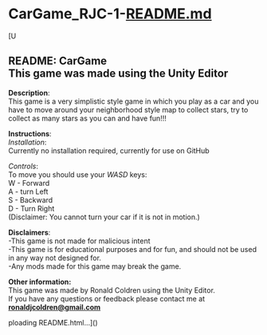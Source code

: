 # CarGame_RJC-1-[README.md](https://github.com/RjColdren/CarGame_RJC-1-/files/12423073/README.md)
[U<!DOCTYPE html>
<html>

<head>
  <meta charset="utf-8">
  <meta name="viewport" content="width=device-width, initial-scale=1.0">
  <title>README</title>
  <link rel="stylesheet" href="https://stackedit.io/style.css" />
</head>

<body class="stackedit">
  <div class="stackedit__html"><h2 id="readme-cargamethis-game-was-made-using-the-unity-editor">README: CarGame<br>
This game was made using the Unity Editor</h2>
<p><strong>Description</strong>:<br>
This game is a very simplistic style game in which you play as a car and you have to move around your neighborhood style map to collect stars, try to collect as many stars as you can and have fun!!!</p>
<p><strong>Instructions</strong>:<br>
<em>Installation</em>:<br>
Currently no installation required, currently for use on GitHub</p>
<p><em>Controls</em>:<br>
To move you should use your <em>WASD</em> keys:<br>
W - Forward<br>
A - turn Left<br>
S - Backward<br>
D - Turn Right<br>
(Disclaimer: You cannot turn your car if it is not in motion.)</p>
<p><strong>Disclaimers</strong>:<br>
-This game is not made for malicious intent<br>
-This game is for educational purposes and for fun, and should not be used in any way not designed for.<br>
-Any mods made for this game may break the game.</p>
<p><strong>Other information:</strong><br>
This game was made by Ronald Coldren using the Unity Editor.<br>
If you have any questions or feedback please contact me at <strong><a href="mailto:ronaldjcoldren@gmail.com">ronaldjcoldren@gmail.com</a></strong></p>
</div>
</body>

</html>
ploading README.html…]()
